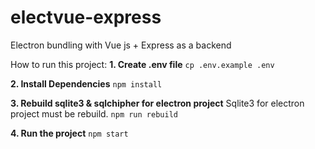 # electvue-express
Electron bundling with Vue js + Express as a backend

How to run this project:
**1. Create .env file**
```cp .env.example .env```

**2. Install Dependencies**
```npm install```

**3. Rebuild sqlite3 & sqlchipher for electron project**
Sqlite3 for electron project must be rebuild.
```npm run rebuild```

**4. Run the project**
```npm start```



